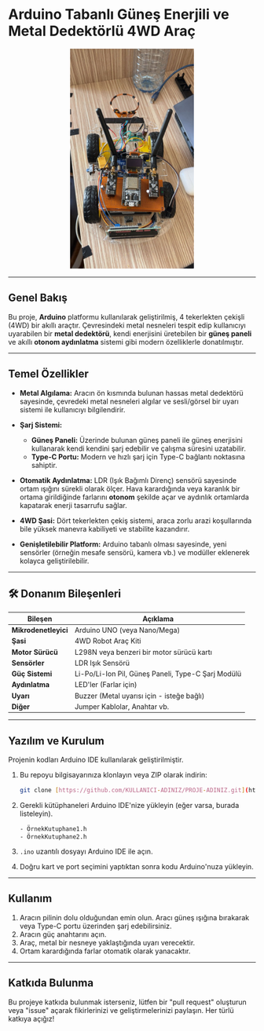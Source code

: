 # Arduino Tabanlı Güneş Enerjili ve Metal Dedektörlü 4WD Araç
<p align="center">
<img src="galery/car.jpeg"  width="50%" />
</p>

---

## Genel Bakış

Bu proje, **Arduino** platformu kullanılarak geliştirilmiş, 4 tekerlekten çekişli (4WD) bir akıllı araçtır. Çevresindeki metal nesneleri tespit edip kullanıcıyı uyarabilen bir **metal dedektörü**, kendi enerjisini üretebilen bir **güneş paneli** ve akıllı **otonom aydınlatma** sistemi gibi modern özelliklerle donatılmıştır.

---

## Temel Özellikler

-   **Metal Algılama:** Aracın ön kısmında bulunan hassas metal dedektörü sayesinde, çevredeki metal nesneleri algılar ve sesli/görsel bir uyarı sistemi ile kullanıcıyı bilgilendirir.

-   **Şarj Sistemi:**
    -   **Güneş Paneli:** Üzerinde bulunan güneş paneli ile güneş enerjisini kullanarak kendi kendini şarj edebilir ve çalışma süresini uzatabilir.
    -   **Type-C Portu:** Modern ve hızlı şarj için Type-C bağlantı noktasına sahiptir.

-   **Otomatik Aydınlatma:** LDR (Işık Bağımlı Direnç) sensörü sayesinde ortam ışığını sürekli olarak ölçer. Hava karardığında veya karanlık bir ortama girildiğinde farlarını **otonom** şekilde açar ve aydınlık ortamlarda kapatarak enerji tasarrufu sağlar.

-   **4WD Şasi:** Dört tekerlekten çekiş sistemi, araca zorlu arazi koşullarında bile yüksek manevra kabiliyeti ve stabilite kazandırır.

-   **Genişletilebilir Platform:** Arduino tabanlı olması sayesinde, yeni sensörler (örneğin mesafe sensörü, kamera vb.) ve modüller eklenerek kolayca geliştirilebilir.

---

## 🛠️ Donanım Bileşenleri

| Bileşen            | Açıklama                                      |
| ------------------ | --------------------------------------------- |
| **Mikrodenetleyici** | Arduino UNO (veya Nano/Mega)                  |
| **Şasi** | 4WD Robot Araç Kiti                           |
| **Motor Sürücü** | L298N veya benzeri bir motor sürücü kartı     |
| **Sensörler** | LDR Işık Sensörü       |
| **Güç Sistemi** | Li-Po/Li-Ion Pil, Güneş Paneli, Type-C Şarj Modülü |
| **Aydınlatma** | LED'ler (Farlar için)                         |
| **Uyarı** | Buzzer (Metal uyarısı için - isteğe bağlı)    |
| **Diğer** | Jumper Kablolar, Anahtar vb.                  |

---

## Yazılım ve Kurulum

Projenin kodları Arduino IDE kullanılarak geliştirilmiştir.

1.  Bu repoyu bilgisayarınıza klonlayın veya ZIP olarak indirin:
    ```bash
    git clone [https://github.com/KULLANICI-ADINIZ/PROJE-ADINIZ.git](https://github.com/KULLANICI-ADINIZ/PROJE-ADINIZ.git)
    ```

2.  Gerekli kütüphaneleri Arduino IDE'nize yükleyin (eğer varsa, burada listeleyin).
    ```
    - ÖrnekKutuphane1.h
    - ÖrnekKutuphane2.h
    ```

3.  `.ino` uzantılı dosyayı Arduino IDE ile açın.

4.  Doğru kart ve port seçimini yaptıktan sonra kodu Arduino'nuza yükleyin.

---

## Kullanım

1.  Aracın pilinin dolu olduğundan emin olun. Aracı güneş ışığına bırakarak veya Type-C portu üzerinden şarj edebilirsiniz.
2.  Aracın güç anahtarını açın.
3.  Araç, metal bir nesneye yaklaştığında uyarı verecektir.
4.  Ortam karardığında farlar otomatik olarak yanacaktır.

---

## Katkıda Bulunma

Bu projeye katkıda bulunmak isterseniz, lütfen bir "pull request" oluşturun veya "issue" açarak fikirlerinizi ve geliştirmelerinizi paylaşın. Her türlü katkıya açığız!



